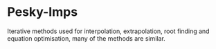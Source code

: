 # Pesky-Imps
Iterative methods used for interpolation, extrapolation, root finding and equation optimisation, many of the methods are 
similar.
